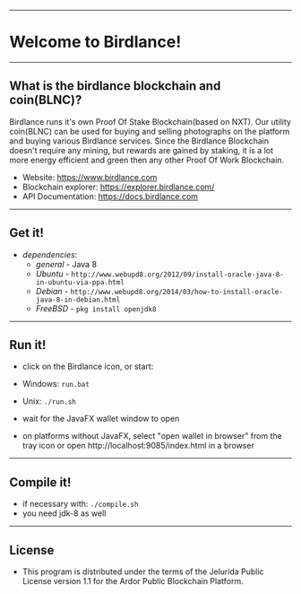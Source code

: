 ----
# Welcome to Birdlance! #

----
## What is the birdlance blockchain and coin(BLNC)? ##
Birdlance runs it's own Proof Of Stake Blockchain(based on NXT).
Our utility coin(BLNC) can be used for buying and selling photographs on the platform and buying various Birdlance services. 
Since the Birdlance Blockchain doesn't require any mining, but rewards are gained by staking, it is a lot more energy efficient and green then any other Proof Of Work Blockchain.

- Website: https://www.birdlance.com
- Blockchain explorer: https://explorer.birdlance.com/
- API Documentation: https://docs.birdlance.com

----
## Get it! ##

  - *dependencies*:
    - *general* - Java 8
    - *Ubuntu* - `http://www.webupd8.org/2012/09/install-oracle-java-8-in-ubuntu-via-ppa.html`
    - *Debian* - `http://www.webupd8.org/2014/03/how-to-install-oracle-java-8-in-debian.html`
    - *FreeBSD* - `pkg install openjdk8`

----
## Run it! ##

  - click on the Birdlance icon, or start:
  - Windows: `run.bat`
  - Unix: `./run.sh`
  
  - wait for the JavaFX wallet window to open
  - on platforms without JavaFX, select "open wallet in browser" from the tray icon or open http://localhost:9085/index.html in a browser

----
## Compile it! ##

  - if necessary with: `./compile.sh`
  - you need jdk-8 as well

----


## License
* This program is distributed under the terms of the Jelurida Public License version 1.1 for the Ardor Public Blockchain Platform.